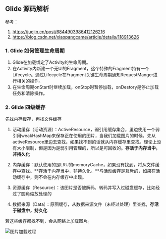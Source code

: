 ## Glide 源码解析



参考： 

1. https://juejin.cn/post/6844903986412126216
1. https://blog.csdn.net/xiaopangcame/article/details/118913626



### 1. Glide 如何管理生命周期

1. Glide在加载绑定了Activity的生命周期。
2. 在Activity内新建一个无UI的Fragment，这个特殊的Fragment持有一个Lifecycle。通过Lifecycle在Fragment关键生命周期通知RequestManger进行相关的操作。
3. 在生命周期onStart时继续加载，onStop时暂停加载，onDestory是停止加载任务和清除操作。
   

### 2. Glide 四级缓存

先找内存缓存，再找文件缓存

1. 活动缓存（活动资源）：ActiveResource，弱引用缓存集合，里边使用一个弱引用weakHashMap来保存正在使用的图片，当我们加载图片的时候，先从activeResource里边去查找，如果找不到的话就从内存缓存里查找。理论上没有大小限制，但是因为是弱引用管理的，所以是可回收的。**存活于内存当中，非持久化**

2. 内存缓存：默认使用的是LRU的memoryCache，如果没有找到，将从文件缓存中查找。**存活于内存当中，非持久化。**与活动缓存是互斥的，如果在活动缓存中，则不会在内存缓存中出现。
3. 资源缓存（Resource）：该图片是否被解码，转码并写入过磁盘缓存，比如经过了圆角缩放处理的

4. 数据来源（Data）：原图缓存，从数据来源文件（未经过处理）里查找，**存活于磁盘中，持久化**



若这些缓存都找不到，会从网络上加载图片。

![图片加载过程](/Users/Mac/Documents/Document/架构师/Images/Android/Glide/图片加载过程.jpg)



